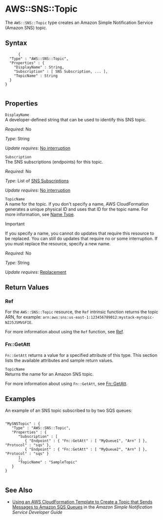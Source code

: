 AWS::SNS::Topic
===============

The `AWS::SNS::Topic` type creates an Amazon Simple Notification Service (Amazon SNS) topic.

Syntax
------

``` {.programlisting}
      {
  "Type" : "AWS::SNS::Topic",
  "Properties" : {
    "DisplayName" : String,
    "Subscription" : [ SNS Subscription, ... ],
    "TopicName" : String
  }
}
    
```

Properties
----------

 `DisplayName`   
A developer-defined string that can be used to identify this SNS topic.

*Required*: No

*Type*: String

*Update requires*: [No interruption](using-cfn-updating-stacks-update-behaviors.html#update-no-interrupt)

 `Subscription`   
The SNS subscriptions (endpoints) for this topic.

*Required*: No

*Type*: List of [SNS Subscriptions](aws-properties-sns-subscription.html "Amazon SNS Subscription Property Type")

*Update requires*: [No interruption](using-cfn-updating-stacks-update-behaviors.html#update-no-interrupt)

 `TopicName`   
A name for the topic. If you don't specify a name, AWS CloudFormation generates a unique physical ID and uses that ID for the topic name. For more information, see [Name Type](aws-properties-name.html "Name Type").

Important

If you specify a name, you cannot do updates that require this resource to be replaced. You can still do updates that require no or some interruption. If you must replace the resource, specify a new name.

*Required*: No

*Type*: String

*Update requires*: [Replacement](using-cfn-updating-stacks-update-behaviors.html#update-replacement)

Return Values
-------------

### Ref

For the `AWS::SNS::Topic` resource, the `Ref` intrinsic function returns the topic ARN, for example: `arn:aws:sns:us-east-1:123456789012:mystack-mytopic-NZJ5JSMVGFIE`.

For more information about using the `Ref` function, see [Ref](intrinsic-function-reference-ref.html "Ref").

### Fn::GetAtt

`Fn::GetAtt` returns a value for a specified attribute of this type. This section lists the available attributes and sample return values.

 `TopicName`   
Returns the name for an Amazon SNS topic.

For more information about using `Fn::GetAtt`, see [Fn::GetAtt](intrinsic-function-reference-getatt.html "Fn::GetAtt").

Examples
--------

An example of an SNS topic subscribed to by two SQS queues:

``` {.programlisting}
      
"MySNSTopic" : {
   "Type" : "AWS::SNS::Topic",
   "Properties" : {
      "Subscription" : [
         { "Endpoint" : { "Fn::GetAtt" : [ "MyQueue1", "Arn" ] }, "Protocol" : "sqs" },
         { "Endpoint" : { "Fn::GetAtt" : [ "MyQueue2", "Arn" ] }, "Protocol" : "sqs" }
      ],
      "TopicName" : "SampleTopic"
   }
}
    
```

See Also
--------

-   [Using an AWS CloudFormation Template to Create a Topic that Sends Messages to Amazon SQS Queues](http://docs.aws.amazon.com/sns/latest/dg/SendMessageToSQS.cloudformation.html) in the *Amazon Simple Notification Service Developer Guide*


